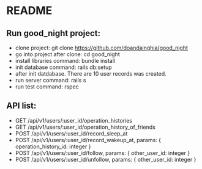 # README

## Run good_night project:
- clone project: git clone https://github.com/doandainghia/good_night
- go into project after clone: cd good_night
- install libraries command: bundle install
- init database command: rails db:setup
- after init datdabase. There are 10 user records was created.
- run server command: rails s
- run test command: rspec

## API list:
- GET /api/v1/users/:user_id/operation_histories
- GET /api/v1/users/:user_id/operation_history_of_friends
- POST /api/v1/users/:user_id/record_sleep_at
- POST /api/v1/users/:user_id/record_wakeup_at, params: { operation_history_id: integer }
- POST /api/v1/users/:user_id/follow, params: { other_user_id: integer }
- POST /api/v1/users/:user_id/unfollow, params: { other_user_id: integer }
